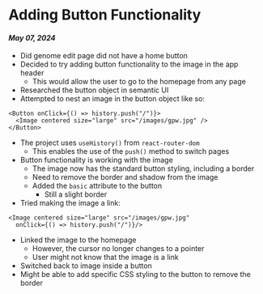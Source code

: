 Adding Button Functionality
===========================

#### *May 07, 2024*

* Did genome edit page did not have a home button
* Decided to try adding button functionality to the image in the app header
  * This would allow the user to go to the homepage from any page
* Researched the button object in semantic UI
* Attempted to nest an image in the button object like so:

```{js}
<Button onClick={() => history.push("/")}>
  <Image centered size="large" src="/images/gpw.jpg" />
</Button>
```

* The project uses `useHistory()` from `react-router-dom`
  * This enables the use of the `push()` method to switch pages
* Button functionality is working with the image
  * The image now has the standard button styling, including a border
  * Need to remove the border and shadow from the image
  * Added the `basic` attribute to the button
    * Still a slight border
* Tried making the image a link:

```{js}
<Image centered size="large" src="/images/gpw.jpg"
  onClick={() => history.push("/")}/>
```

* Linked the image to the homepage
  * However, the cursor no longer changes to a pointer
  * User might not know that the image is a link
* Switched back to image inside a button
* Might be able to add specific CSS styling to the button to remove the border
